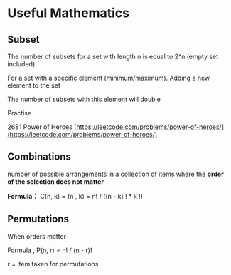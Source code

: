 # Useful Mathematics

## Subset

The number of subsets for a set with length n is equal to 2^n (empty set included)

For a set with a specific element (minimum/maximum). Adding a new element to the set

The number of subsets with this element will double

Practise

2681 Power of Heroes [https://leetcode.com/problems/power-of-heroes/](https://leetcode.com/problems/power-of-heroes/)



## Combinations

number of possible arrangements in a collection of items where the **order of the selection does not matter**

**Formula：** C(n, k) = (n , k) = n! / ((n - k) ! \* k !)



## Permutations

When orders matter

Formula , P(n, r) = n! / (n - r)!&#x20;

r = item taken for permutations
